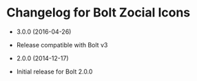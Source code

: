 # Changelog for Bolt Zocial Icons

* 3.0.0 (2016-04-26)
 * Release compatible with Bolt v3

* 2.0.0 (2014-12-17)
 * Initial release for Bolt 2.0.0
